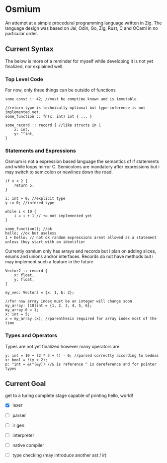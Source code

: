 # Osmium
An attempt at a simple procedural programming language written in Zig. The language design was based on Jai, Odin, Go, Zig, Rust, C and OCaml in no particular order.

## Current Syntax
The below is more of a reminder for myself while developing it is not yet finalized, nor explained well.

### Top Level Code
For now, only three things can be outside of functions
```odin
some_const :: 42; //must be comptime known and is immutable

//return type is technically optional but type inference is not implemented yet.
some_function :: fn(x: int) int { ... }

some_record :: record { //like structs in C
    x: int,
    y: ^^int,
}

```

### Statements and Expressions
Osmium is not a expression based language the semantics of if statements and while loops mirror C.
Semicolons are mandatory after expressions but i may switch to semicolon or newlines down the road.

```odin
if x < 2 {
    return 5;
}

i: int = 0; //explicit type
y := 0; //infered type

while i < 10 {
    i = i + 1 // += not implemented yet
}

some_function(); //ok
hello; //ok but useless
1 + hello; // not ok random expressions arent allowed as a statement unless they start with an identifier
```

Currently osmium only has arrays and records but i plan on adding slices, enums and unions and/or interfaces.
Records do not have methods but i may implement such a feature in the future
```odin
Vector2 :: record {
    x: float,
    y: float,
}

my_vec: Vector2 = {x: 1, b: 2};

//for now array index must be an integer will change soon
my_array: [10]int = {1, 2, 3, 4, 5, 6};
my_array.0 = 1;
x: int = 5;
x = my_array.(x); //parenthesis required for array index most of the time

```

### Types and Operators
Types are not yet finalized however many operators are.
```
y: int = 10 + (2 * 3 + 4) - 6; //parsed correctly according to bedmas
x: bool = !(y < 2);
p: ^int = &(^(&y)) //& is reference ^ is dereference and for pointer types

```

## Current Goal
get to a turing complete stage capable of printing hello, world!
- [x] lexer
- [ ] parser
- [ ] ir gen
- [ ] interpreter
- [ ] native compiler
- [ ] type checking (may introduce another ast / ir)

